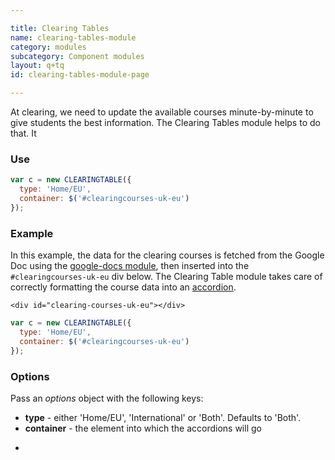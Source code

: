 ```yaml
---

title: Clearing Tables
name: clearing-tables-module
category: modules
subcategory: Component modules
layout: q+tq
id: clearing-tables-module-page

---
```


<p class="lead">At clearing, we need to update the available courses minute-by-minute to give students the best information. The Clearing Tables module helps to do that. It </p>

### Use

```javascript
var c = new CLEARINGTABLE({
  type: 'Home/EU',
  container: $('#clearingcourses-uk-eu')
});
```

### Example

In this example, the data for the clearing courses is fetched from the Google Doc using the [google-docs module](google-docs-module.html), then inserted into the `#clearingcourses-uk-eu` div below. The Clearing Table module takes care of correctly formatting the course data into an [accordion](accordion.html).

```markup
<div id="clearing-courses-uk-eu"></div>
```

```javascript
var c = new CLEARINGTABLE({
  type: 'Home/EU',
  container: $('#clearingcourses-uk-eu')
});
```

<div id="clearing-courses-uk-eu"></div>


### Options

  Pass an _options_ object with the following keys:

  * **type** - either 'Home/EU', 'International' or 'Both'. Defaults to 'Both'.
  * **container** - the element into which the accordions will go

-